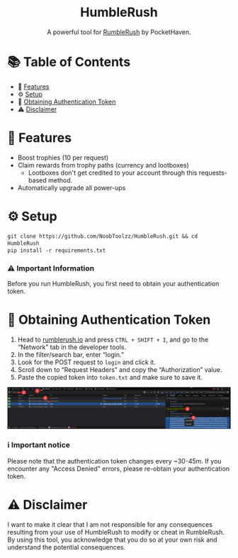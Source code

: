 <h1 align="center">HumbleRush</h1>
<p align="center">A powerful tool for <a href="https://rumblerush.io">RumbleRush</a> by PocketHaven.</p>

# 📚 Table of Contents

- 🌟 [Features](#features)
- ⚙️ [Setup](#setup)
- 🔑 [Obtaining Authentication Token](#obtaining-authentication-token)
- ⚠️ [Disclaimer](#disclaimer)

#  <a id="features"></a>🌟 Features

- Boost trophies (10 per request)
- Claim rewards from trophy paths (currency and lootboxes)
  - Lootboxes don't get credited to your account through this requests-based method.
- Automatically upgrade all power-ups

# <a id="setup"></a>⚙️ Setup

```plaintext
git clone https://github.com/NoobToolzz/HumbleRush.git && cd HumbleRush
pip install -r requirements.txt
```
### ⚠️ Important Information

Before you run HumbleRush, you first need to obtain your authentication token.

# <a id="obtaining-authentication-token"></a>🔑 Obtaining Authentication Token

1. Head to [rumblerush.io](https://rumblerush.io) and press `CTRL + SHIFT + I`, and go to the “Network” tab in the developer tools.
2. In the filter/search bar, enter “login.”
3. Look for the POST request to `login` and click it.
4. Scroll down to “Request Headers” and copy the “Authorization” value.
5. Paste the copied token into `token.txt` and make sure to save it.

![Steps](data/attachments/steps.png)
### :information_source: Important notice

Please note that the authentication token changes every ~30-45m. If you encounter any "Access Denied" errors, please re-obtain your authentication token.


# <a id="disclaimer"></a>⚠️ Disclaimer

I want to make it clear that I am not responsible for any consequences resulting from your use of HumbleRush to modify or cheat in RumbleRush. By using this tool, you acknowledge that you do so at your own risk and understand the potential consequences.
